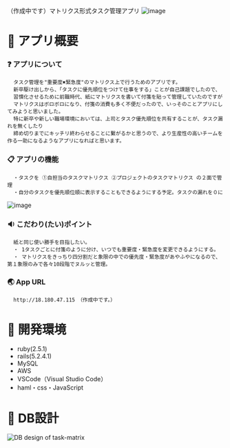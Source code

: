 （作成中です）マトリクス形式タスク管理アプリ
![image](https://user-images.githubusercontent.com/48851734/75612263-43783f80-5b65-11ea-815f-0d2d4afac73c.png)

# :page_facing_up: アプリ概要
  ### :question: アプリについて 
      タスク管理を"重要度✖️緊急度"のマトリクス上で行うためのアプリです。
      新卒駆け出しから、「タスクに優先順位をつけて仕事をする」ことが自己課題でしたので、
      習慣化させるために前職時代、紙にマトリクスを書いて付箋を貼って管理していたのですが
      マトリクスはボロボロになり、付箋の消費も多く不便だったので、いっそのことアプリにしてみようと思いました。
      特に新卒や新しい職場環境においては、上司とタスク優先順位を共有することが、タスク漏れを無くしたり
      締め切りまでにキッチリ終わらせることに繋がるかと思うので、より生産性の高いチームを作る一助になるようなアプリになればと思います。


  ### :clipboard: アプリの機能
      ・タスクを ①自担当のタスクマトリクス ②プロジェクトのタスクマトリクス の２面で管理
      ・自分のタスクを優先順位順に表示することもできるようにする予定。タスクの漏れを０に
![image](https://user-images.githubusercontent.com/48851734/75608640-b02f1200-5b44-11ea-8a93-b7649b36e6e4.png)

  ### :sound: こだわり(たい)ポイント
      紙と同じ使い勝手を目指したい。
      ・ 1タスクごとに付箋のように分け、いつでも重要度・緊急度を変更できるようにする。
      ・ マトリクスをきっちり四分割だと象限の中での優先度・緊急度があやふやになるので、第１象限のみで各々10段階でヌルッと管理。

  ### :earth_asia: App URL
      http://18.180.47.115　（作成中です。）

# :page_facing_up: 開発環境
  - ruby(2.5.1)
  - rails(5.2.4.1)
  - MySQL
  - AWS
  - VSCode（Visual Studio Code）
  - haml・css・JavaScript

# :page_facing_up: DB設計
![DB design of  _task-matrix_](https://user-images.githubusercontent.com/48851734/75438645-a9b16680-599b-11ea-9b3b-da109ffbe486.jpeg)

